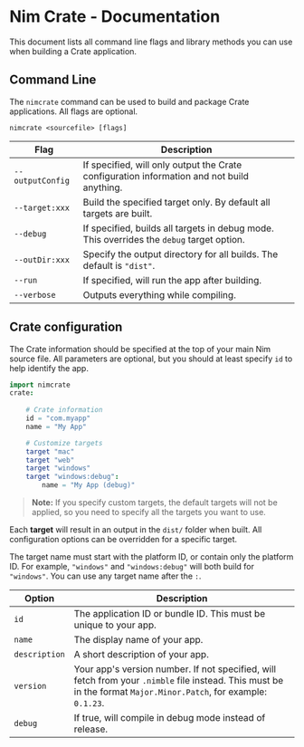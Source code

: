 # Nim Crate - Documentation

This document lists all command line flags and library methods you can use when building a Crate application.


## Command Line

The `nimcrate` command can be used to build and package Crate applications. All flags are optional.

```shell
nimcrate <sourcefile> [flags]
```

Flag                    | Description
------------------------|----------------------
`--outputConfig`        | If specified, will only output the Crate configuration information and not build anything.
`--target:xxx`          | Build the specified target only. By default all targets are built.
`--debug`               | If specified, builds all targets in debug mode. This overrides the `debug` target option.
`--outDir:xxx`          | Specify the output directory for all builds. The default is `"dist"`.
`--run`                 | If specified, will run the app after building.
`--verbose`             | Outputs everything while compiling.


## Crate configuration

The Crate information should be specified at the top of your main Nim source file. All parameters are optional, but you should at least specify `id` to help identify the app.

```nim
import nimcrate
crate:
    
    # Crate information
    id = "com.myapp"
    name = "My App"

    # Customize targets
    target "mac"
    target "web"
    target "windows"
    target "windows:debug":
        name = "My App (debug)"
```

> **Note:** If you specify custom targets, the default targets will not be applied, so you need to specify all the targets you want to use.

Each **target** will result in an output in the `dist/` folder when built. All configuration options can be overridden for a specific target.

The target name must start with the platform ID, or contain only the platform ID. For example, `"windows"` and `"windows:debug"` will both build for `"windows"`. You can use any target name after the `:`.

Option                  | Description
------------------------|--------------------------
`id`                    | The application ID or bundle ID. This must be unique to your app.
`name`                  | The display name of your app.
`description`           | A short description of your app.
`version`               | Your app's version number. If not specified, will fetch from your `.nimble` file instead. This must be in the format `Major.Minor.Patch`, for example: `0.1.23`.
`debug`                 | If true, will compile in debug mode instead of release.